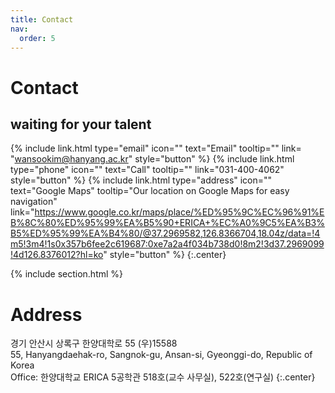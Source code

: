 ```yaml
---
title: Contact
nav:
  order: 5
---
```


# <i class="fas fa-envelope"></i> **Contact**
## waiting for your talent
{%
  include link.html
  type="email"
  icon=""
  text="Email"
  tooltip=""
  link= "wansookim@hanyang.ac.kr"
  style="button"
%}
{%
  include link.html
  type="phone"
  icon=""
  text="Call"
  tooltip=""
  link="031-400-4062"
  style="button"
%}
{%
  include link.html
  type="address"
  icon=""
  text="Google Maps"
  tooltip="Our location on Google Maps for easy navigation"
  link="https://www.google.co.kr/maps/place/%ED%95%9C%EC%96%91%EB%8C%80%ED%95%99%EA%B5%90+ERICA+%EC%A0%9C5%EA%B3%B5%ED%95%99%EA%B4%80/@37.2969582,126.8366704,18.04z/data=!4m5!3m4!1s0x357b6fee2c619687:0xe7a2a4f034b738d0!8m2!3d37.2969099!4d126.8376012?hl=ko"
  style="button"
%}
{:.center}

{% include section.html %}

# Address 

경기 안산시 상록구 한양대학로 55 (우)15588    
55, Hanyangdaehak-ro, Sangnok-gu, Ansan-si, Gyeonggi-do, Republic of Korea   
Office: 한양대학교 ERICA 5공학관 518호(교수 사무실), 522호(연구실)
{:.center}






<!-- * 카카오맵 - 지도퍼가기 -->
<!-- 1. 지도 노드 -->
<div id="daumRoughmapContainer1640846049957" class="root_daum_roughmap root_daum_roughmap_landing"></div>

<!--
	2. 설치 스크립트
	* 지도 퍼가기 서비스를 2개 이상 넣을 경우, 설치 스크립트는 하나만 삽입합니다.
-->
<script charset="UTF-8" class="daum_roughmap_loader_script" src="https://ssl.daumcdn.net/dmaps/map_js_init/roughmapLoader.js"></script>

<!-- 3. 실행 스크립트 -->
<script charset="UTF-8">
	new daum.roughmap.Lander({
		"timestamp" : "1640846049957",
		"key" : "28muk",
		"mapWidth" : "450",
		"mapHeight" : "450"
	}).render();
</script>
